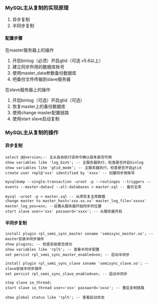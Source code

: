 ### MySQL主从复制的实现原理

1. 异步复制
2. 半同步复制

#### 配置步骤

在master服务器上的操作

1. 开启binlog（必须）开启gtid（可选 v5.6以上）
2. 建立同步所用的数据库账号
3. 使用master_data参数备份数据库
4. 吧备份文件传输到slave服务器

在slave服务器上的操作

1. 开启binlog（可选）开启gtid（可选）
2. 恢复master上的备份数据库
3. 使用change master配置链路
4. 使用start slave启动复制

### MySQL主从复制的操作

#### 异步复制

```mysql
select @@version;-- 主从各自执行该命令确认版本是否可用
show variables like 'log_bin%';	-- 主服务器执行，检查是否开启binlog
show variables like 'gtid_mode'; -- 主服务器执行，检查是否开启gtid
create user repl@'xxx' identified by 'xxxx' -- 创建同步用账号

mysqldump --single-transaction -uroot -p --routinges --triggers --events --master-data=2 --all-databases > master.sql -- 备份主库

mysql -uroot -p < master.sql -- 从库恢复主库数据
change master to master_host='xxx.xx.xx' master_log_file='xxxxx' master_log_pos=xxx; --设置从服务器开始同步的位置
start slave user='xxx' password='xxxx'; -- 从服务器开启
```

#### 半同步复制

```mysql
install plugin rpl_semi_sync_master soname 'semisync_master.so'; -- master安装半同步插件
show plugins; -- 检查安装是否成功
show variables like 'rpl%'; -- 查看半同步配置
set persist rpl_semi_sync_master_enabled=on; -- 启动半同步

install plugin rpl_semi_sync_slave soname 'semisync_slave.so'; -- slave安装半同步插件
set persist rpl_semi_sync_slave_enabled=on; -- 启动半同步

stop slave io_thread;
start slave io_thread user='xxx' password='xxxx'; -- 重启复制链路

show global status like 'rpl%'; -- 查看启动状态
```



